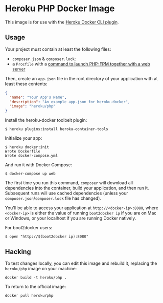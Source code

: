 # Heroku PHP Docker Image

This image is for use with the [Heroku Docker CLI plugin](https://github.com/heroku/heroku-docker).

## Usage

Your project must contain at least the following files:

- `composer.json` & `composer.lock`;
- a `Procfile` with a [command to launch PHP-FPM together with a web server](https://devcenter.heroku.com/articles/php-support#web-servers)

Then, create an `app.json` file in the root directory of your application with
at least these contents:

```json
{
  "name": "Your App's Name",
  "description": "An example app.json for heroku-docker",
  "image": "heroku/php"
}
```

Install the heroku-docker toolbelt plugin:

```sh-session
$ heroku plugins:install heroku-container-tools
```

Initialize your app:

```sh-session
$ heroku docker:init
Wrote Dockerfile
Wrote docker-compose.yml
```

And run it with Docker Compose:

```sh-session
$ docker-compose up web
```

The first time you run this command, `composer` will download all dependencies into the container, build your application, and then run it. Subsequent runs will use cached dependencies (unless your `composer.json`/`composer.lock` file has changed).

You'll be able to access your application at `http://<docker-ip>:8080`, where `<docker-ip>` is either the value of running `boot2docker ip` if you are on Mac or Windows, or your localhost if you are running Docker natively.

For boot2docker users:

```
$ open "http://$(boot2docker ip):8080"
```

## Hacking

To test changes locally, you can edit this image and rebuild it, replacing the `heroku/php` image on your machine:

```
docker build -t heroku/php .
```

To return to the official image:

```
docker pull heroku/php
```
